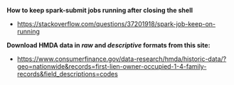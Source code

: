 **How to keep spark-submit jobs running after closing the shell**

   +  https://stackoverflow.com/questions/37201918/spark-job-keep-on-running


**Download HMDA data in *raw* and *descriptive* formats from this site:**

   +  https://www.consumerfinance.gov/data-research/hmda/historic-data/?geo=nationwide&records=first-lien-owner-occupied-1-4-family-records&field_descriptions=codes


